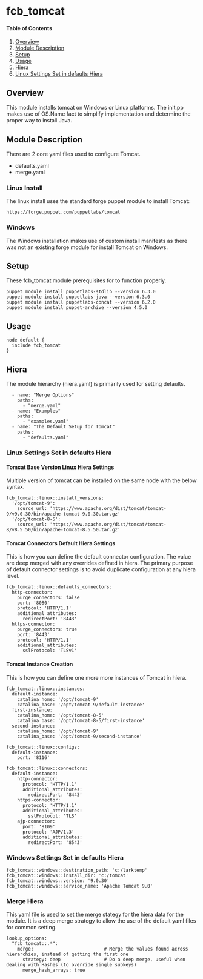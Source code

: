 # fcb_tomcat

#### Table of Contents

1. [Overview](#overview)
1. [Module Description](#module-description)
1. [Setup](#setup)
1. [Usage](#usage)
1. [Hiera](#hiera)
  1. [Linux Settings Set in defaults Hiera](#Linux)

## Overview

This module installs tomcat on Windows or Linux platforms.  The init.pp makes use of OS.Name fact to simplify implementation and determine the proper way to install Java.

## Module Description

There are 2 core yaml files used to configure Tomcat.
* defaults.yaml 
* merge.yaml

### Linux Install
The linux install uses the standard forge puppet module to install Tomcat:
```
https://forge.puppet.com/puppetlabs/tomcat
```

### Windows
The Windows installation makes use of custom install manifests as there was not an existing forge module for install Tomcat on Windows.

## Setup
These fcb_tomcat module prerequisites for to function properly.
```
puppet module install puppetlabs-stdlib --version 6.3.0
puppet module install puppetlabs-java --version 6.3.0
puppet module install puppetlabs-concat --version 6.2.0
puppet module install puppet-archive --version 4.5.0
```
## Usage
```
node default {
  include fcb_tomcat
}
```

## Hiera
The module hierarchy (hiera.yaml) is primarily used for setting defaults.

```
  - name: "Merge Options"
    paths:
      - "merge.yaml"
  - name: "Examples"
    paths:
      - "examples.yaml"
  - name: "The Default Setup for Tomcat"
    paths:
      - "defaults.yaml"
```
### Linux Settings Set in defaults Hiera
#### Tomcat Base Version Linux Hiera Settings
Multiple version of tomcat can be installed on the same node with the below syntax.
```
fcb_tomcat::linux::install_versions:
  '/opt/tomcat-9':
    source_url: 'https://www.apache.org/dist/tomcat/tomcat-9/v9.0.30/bin/apache-tomcat-9.0.30.tar.gz'
  '/opt/tomcat-8-5':
    source_url: 'https://www.apache.org/dist/tomcat/tomcat-8/v8.5.50/bin/apache-tomcat-8.5.50.tar.gz'
```
#### Tomcat Connectors Default Hiera Settings
This is how you can define the default connector configuration.  The value are deep merged with any overrides defined in hiera.  The primary purpose of default connector settings is to avoid duplicate configuration at any hiera level.  
```
fcb_tomcat::linux::defaults_connectors:
  http-connector:
    purge_connectors: false
    port: '8080'
    protocol: 'HTTP/1.1'
    additional_attributes:
      redirectPort: '8443'
  https-connector:
    purge_connectors: true
    port: '8443'
    protocol: 'HTTP/1.1'
    additional_attributes:
      sslProtocol: 'TLSv1'
```
#### Tomcat Instance Creation 
This is how you can define one more more instances of Tomcat in hiera.  
```
fcb_tomcat::linux::instances:
  default-instance:
    catalina_home: '/opt/tomcat-9'
    catalina_base: '/opt/tomcat-9/default-instance'
  first-instance:
    catalina_home: '/opt/tomcat-8-5'
    catalina_base: '/opt/tomcat-8-5/first-instance'
  second-instance:
    catalina_home: '/opt/tomcat-9'
    catalina_base: '/opt/tomcat-9/second-instance'
```

```
fcb_tomcat::linux::configs:
  default-instance:
    port: '8116'
```

```
fcb_tomcat::linux::connectors:
  default-instance:
    http-connector:
      protocol: 'HTTP/1.1'
      additional_attributes:
        redirectPort: '8443'
    https-connector:
      protocol: 'HTTP/1.1'
      additional_attributes:
        sslProtocol: 'TLS'
    ajp-connector:
      port: '8109'
      protocol: 'AJP/1.3'
      additional_attributes:
        redirectPort: '8543'
```
### Windows Settings Set in defaults Hiera
```
fcb_tomcat::windows::destination_path: 'c:/larktemp'
fcb_tomcat::windows::install_dir: 'c:/tomcat'
fcb_tomcat::windows::version: '9.0.30'
fcb_tomcat::windows::service_name: 'Apache Tomcat 9.0'
```
### Merge Hiera
This yaml file is used to set the merge stategy for the hiera data for the module.  It is a deep merge strategy to allow the use of the default yaml files for common setting.
```
lookup_options:
  "fcb_tomcat::.*":
    merge:                          # Merge the values found across hierarchies, instead of getting the first one
      strategy: deep                # Do a deep merge, useful when dealing with Hashes (to override single subkeys)
      merge_hash_arrays: true
```
